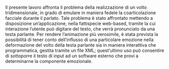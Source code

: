 Il presente lavoro affronta il problema della realizzazione di un volto tridimensionale, in grado di emulare in maniera fedele la coarticolazione facciale durante il parlato. Tale problema è stato affrontato mettendo a disposizione un’applicazione, nella fattispecie web-based, tramite la cui interazione l’utente può digitare del testo, che verrà pronunciato da una testa parlante.
Per rendere l’animazione più verosimile, è stata prevista la possibilità di tener conto dell’influsso di una particolare emozione nella deformazione del volto della testa parlante sia in maniera interattiva che programmatica, gestita tramite un file XML; quest’ultimo uso può consentire di sottoporre il testo di input ad un software esterno che provi a determinarne la componente emozionale.